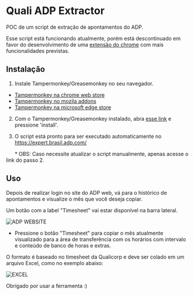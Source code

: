 # Quali ADP Extractor

POC de um script de extração de apontamentos do ADP.

Esse script está funcionando atualmente, porém está descontinuado em favor do desenvolvimento de uma [extensão do chrome](https://cdn.discordapp.com/attachments/842058104844714004/884799525003358249/unknown.png) com mais funcionalidades previstas.

## Instalação

1. Instale Tampermonkey/Greasemonkey no seu navegador.
  * [Tampermonkey na chrome web store](https://chrome.google.com/webstore/detail/tampermonkey/dhdgffkkebhmkfjojejmpbldmpobfkfo?hl=en)
  * [Tampermonkey no mozila addons](https://addons.mozilla.org/en-US/firefox/addon/tampermonkey/)
  * [Tampermonkey na microsoft edge store](https://microsoftedge.microsoft.com/addons/detail/tampermonkey/iikmkjmpaadaobahmlepeloendndfphd)

2. Com o Tampermonkey/Greasemonkey instalado, abra [esse link](https://github.com/AndradeMatheus/ADPQualiExtractor/raw/master/src/ADPQualiExtractor.user.js) e pressione 'install'.

3. O script está pronto para ser executado automaticamente no https://expert.brasil.adp.com/

 &nbsp;&nbsp;&nbsp;&nbsp;&nbsp;&nbsp;* OBS: Caso necessite atualizar o script manualmente, apenas acesse o link do passo 2.

## Uso

Depois de realizar login no site do ADP web, vá para o histórico de apontamentos e visualize o mês que você deseja copiar.

Um botão com a label "Timesheet" vai estar disponível na barra lateral.

![ADP WEBSITE](https://i.imgur.com/BMn70wg.png)

* Pressione o botão "Timesheet" para copiar o mês atualmente visualizado para a área de transferência com os horários com intervalo e conteúdo de banco de horas e extras.

O formato é baseado no timesheet da Qualicorp e deve ser colado em um arquivo Excel, como no exemplo abaixo:

![EXCEL](https://i.imgur.com/8MlItEl.png)

Obrigado por usar a ferramenta :)
